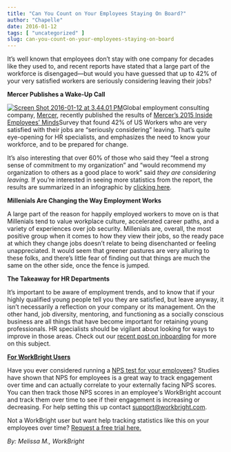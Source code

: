 ```yaml
---
title: "Can You Count on Your Employees Staying On Board?"
author: "Chapelle"
date: 2016-01-12
tags: [ "uncategorized" ]
slug: can-you-count-on-your-employees-staying-on-board
---
```

It’s well known that employees don’t stay with one company for decades like they used to, and recent reports have stated that a large part of the workforce is disengaged—but would you have guessed that up to 42% of your very satisfied workers are seriously considering leaving their jobs?  
  
**Mercer Publishes a Wake-Up Call**  
  
[![Screen Shot 2016-01-12 at 3.44.01 PM](https://workbright.com/wp-content/uploads/2016/01/Screen-Shot-2016-01-12-at-3.44.01-PM-211x300.png)](http://www.mercer.us/content/dam/mercer/attachments/global/inside-employees-minds/inside-employees-minds-engagement-paradox-infographic-united-states.pdf)Global employment consulting company, [Mercer](http://www.mercer.us/), recently published the results of [Mercer’s 2015 Inside Employees’ Minds](http://www.mercer.us/insights/focus/inside-employees-minds-the-transforming-employment-experience/infographic.html)Survey that found 42% of US Workers who are very satisfied with their jobs are “seriously considering” leaving. That’s quite eye-opening for HR specialists, and emphasizes the need to know your workforce, and to be prepared for change.  
  
It’s also interesting that over 60% of those who said they “feel a strong sense of commitment to my organization” and “would recommend my organization to others as a good place to work” said _they are considering leaving._ If you’re interested in seeing more statistics from the report, the results are summarized in an infographic by [clicking here](http://www.mercer.us/insights/focus/inside-employees-minds-the-transforming-employment-experience/infographic.html).  
  
**Millenials Are Changing the Way Employment Works**  
  
A large part of the reason for happily employed workers to move on is that Millenials tend to value workplace culture, accelerated career paths, and a variety of experiences over job security. Millenials are, overall, the most positive group when it comes to how they view their jobs, so the ready pace at which they change jobs doesn’t relate to being disenchanted or feeling unappreciated. It would seem that greener pastures are very alluring to these folks, and there’s little fear of finding out that things are much the same on the other side, once the fence is jumped.  
  
**The Takeaway for HR Departments**  
  
It’s important to be aware of employment trends, and to know that if your highly qualified young people tell you they are satisfied, but leave anyway, it isn’t necessarily a reflection on your company or its management. On the other hand, job diversity, mentoring, and functioning as a socially conscious business are all things that have become important for retaining young professionals. HR specialists should be vigilant about looking for ways to improve in those areas. Check out our [recent post on inboarding](https://workbright.com/hr-vocabulary-inboarding/) for more on this subject.  
  
[**For WorkBright Users**](http://www.workbright.com)  
  
Have you ever considered running a [NPS test for your employees](http://www.netpromotersystem.com/about/employee-engagement.aspx)? Studies have shown that NPS for employees is a great way to track engagement over time and can actually correlate to your externally facing NPS scores. You can then track those NPS scores in an employee's WorkBright account and track them over time to see if their engagement is increasing or decreasing. For help setting this up contact [support@workbright.com](mailto:support@workbright.com).  
  
Not a WorkBright user but want help tracking statistics like this on your employees over time? [Request a free trial here.](https://workbright.com/benefits-features/)  
  
_By: Melissa M., WorkBright_
